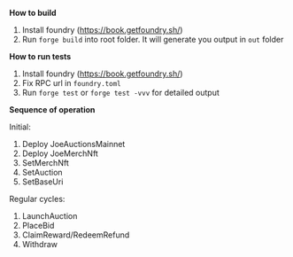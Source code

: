 **How to build**

1. Install foundry (https://book.getfoundry.sh/)
2. Run `forge build` into root folder. It will generate you output in `out` folder

**How to run tests**

1. Install foundry (https://book.getfoundry.sh/)
2. Fix RPC url in `foundry.toml`
3. Run `forge test` or `forge test -vvv` for detailed output

**Sequence of operation**

Initial:

1. Deploy JoeAuctionsMainnet
2. Deploy JoeMerchNft
3. SetMerchNft
4. SetAuction
5. SetBaseUri

Regular cycles:
1. LaunchAuction
2. PlaceBid
3. ClaimReward/RedeemRefund
4. Withdraw